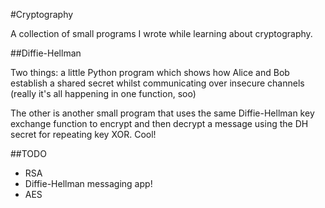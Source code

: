 #Cryptography

A collection of small programs I wrote while learning about cryptography.

##Diffie-Hellman

Two things: a little Python program which shows how Alice and Bob
establish a shared secret whilst communicating over insecure channels
(really it's all happening in one function, soo)

The other is another small program that uses the same Diffie-Hellman key
exchange function to encrypt and then decrypt a message using the DH
secret for repeating key XOR. Cool!

##TODO

- RSA
- Diffie-Hellman messaging app!
- AES

